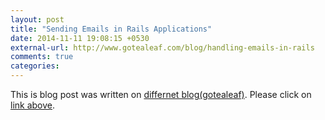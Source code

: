 ```yaml
---
layout: post
title: "Sending Emails in Rails Applications"
date: 2014-11-11 19:08:15 +0530
external-url: http://www.gotealeaf.com/blog/handling-emails-in-rails
comments: true
categories: 
---
```


This is blog post was written on [differnet blog(gotealeaf)][1]. Please click on [link above][1]. 

[1]:http://www.gotealeaf.com/blog/handling-emails-in-rails